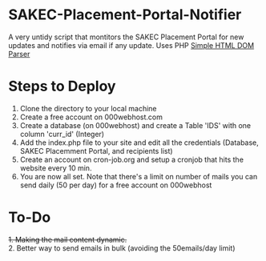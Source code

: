 # SAKEC-Placement-Portal-Notifier
A very untidy script that montitors the SAKEC Placement Portal for new updates and notifies via email if any update.
Uses PHP [Simple HTML DOM Parser](https://simplehtmldom.sourceforge.io/)

# Steps to Deploy
1. Clone the directory to your local machine
2. Create a free account on 000webhost.com
3. Create a database (on 000webhost) and create a Table 'IDS' with one column 'curr_id' (Integer)
4. Add the index.php file to your site and edit all the credentials (Database, SAKEC Placemment Portal, and recipients list)
5. Create an account on cron-job.org and setup a cronjob that hits the website every 10 min.
6. You are now all set. Note that there's a limit on number of mails you can send daily (50 per day) for a free account on 000webhost

# To-Do
~~1. Making the mail content dynamic.~~ <br>
2. Better way to send emails in bulk (avoiding the 50emails/day limit)
